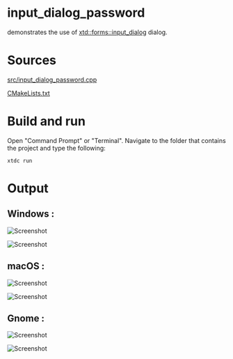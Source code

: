 # input_dialog_password

demonstrates the use of [xtd::forms::input_dialog](../../../src/xtd_forms/include/xtd/forms/input_dialog.hpp) dialog.

# Sources

[src/input_dialog_password.cpp](src/input_dialog_password.cpp)

[CMakeLists.txt](CMakeLists.txt)

# Build and run

Open "Command Prompt" or "Terminal". Navigate to the folder that contains the project and type the following:

```shell
xtdc run
```

# Output

## Windows :

![Screenshot](../../../docs/pictures/examples/input_dialog_password_w.png)

![Screenshot](../../../docs/pictures/examples/input_dialog_password_wd.png)

## macOS :

![Screenshot](../../../docs/pictures/examples/input_dialog_password_m.png)

![Screenshot](../../../docs/pictures/examples/input_dialog_password_md.png)

## Gnome :

![Screenshot](../../../docs/pictures/examples/input_dialog_password_g.png)

![Screenshot](../../../docs/pictures/examples/input_dialog_password_gd.png)
